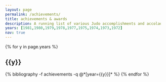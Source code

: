 ```yaml
---
layout: page
permalink: /achievements/
title: achievements & awards
description: A running list of various Judo accomplishments and accolades 
years: [1981,1980,1979,1978,1977,1975,1974,1973,1972]
nav: true	
---
```


<div class="publications">

{% for y in page.years %}
  <h2 class="year">{{y}}</h2>
  {% bibliography -f achievements -q @*[year={{y}}]* %}
{% endfor %}

</div>

